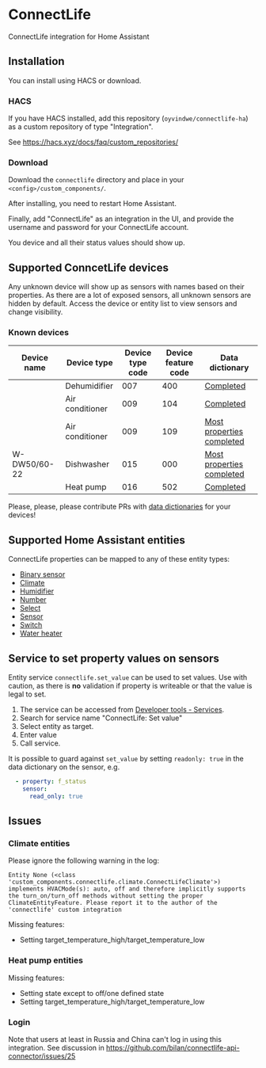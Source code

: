 # ConnectLife

ConnectLife integration for Home Assistant

## Installation

You can install using HACS or download.

### HACS
If you have HACS installed, add this repository (`oyvindwe/connectlife-ha`) as a custom repository of type "Integration".

See https://hacs.xyz/docs/faq/custom_repositories/ 

### Download

Download the `connectlife` directory and place in your `<config>/custom_components/`.

After installing, you need to restart Home Assistant.

Finally, add "ConnectLife" as an integration in the UI, and provide the username and password for your ConnectLife account.

You device and all their status values should show up.

## Supported ConncetLife devices

Any unknown device will show up as sensors with names based on their properties. As there are a lot of exposed
sensors, all unknown sensors are hidden by default. Access the device or entity list to view sensors and change
visibility.

### Known devices

| Device name  | Device type     | Device type code | Device feature code | Data dictionary                                                                           |
|--------------|-----------------|------------------|---------------------|-------------------------------------------------------------------------------------------|
|              | Dehumidifier    | 007              | 400                 | [Completed](custom_components/connectlife/data_dictionaries/007-400.yaml)                 |
|              | Air conditioner | 009              | 104                 | [Completed](custom_components/connectlife/data_dictionaries/009-104.yaml)                 |
|              | Air conditioner | 009              | 109                 | [Most properties completed](custom_components/connectlife/data_dictionaries/009-109.yaml) |
| W-DW50/60-22 | Dishwasher      | 015              | 000                 | [Most properties completed](custom_components/connectlife/data_dictionaries/015-000.yaml) |
|              | Heat pump       | 016              | 502                 | [Completed](custom_components/connectlife/data_dictionaries/016-502.yaml)                 |

Please, please, please contribute PRs with [data dictionaries](custom_components/connectlife/data_dictionaries) for your devices!

## Supported Home Assistant entities

ConnectLife properties can be mapped to any of these entity types:

- [Binary sensor](https://developers.home-assistant.io/docs/core/entity/binary-sensor)
- [Climate](https://developers.home-assistant.io/docs/core/entity/climate)
- [Humidifier](https://developers.home-assistant.io/docs/core/entity/humidifier)
- [Number](https://developers.home-assistant.io/docs/core/entity/number)
- [Select](https://developers.home-assistant.io/docs/core/entity/select)
- [Sensor](https://developers.home-assistant.io/docs/core/entity/sensor)
- [Switch](https://developers.home-assistant.io/docs/core/entity/switch)
- [Water heater](https://developers.home-assistant.io/docs/core/entity/water-heater)

## Service to set property values on sensors

Entity service `connectlife.set_value` can be used to set values. Use with caution, as there is **no** validation
if property is writeable or that the value is legal to set.

1. The service can be accessed from [Developer tools - Services](https://my.home-assistant.io/redirect/developer_services/).
2. Search for service name "ConnectLife: Set value"
3. Select entity as target.
4. Enter value
5. Call service.

It is possible to guard against `set_value` by setting `readonly: true` in the data dictionary on the sensor, e.g.
```yaml
  - property: f_status 
    sensor:
      read_only: true
```

## Issues

### Climate entities

Please ignore the following warning in the log:
```
Entity None (<class 'custom_components.connectlife.climate.ConnectLifeClimate'>) implements HVACMode(s): auto, off and therefore implicitly supports the turn_on/turn_off methods without setting the proper ClimateEntityFeature. Please report it to the author of the 'connectlife' custom integration
```

Missing features:
- Setting target_temperature_high/target_temperature_low

### Heat pump entities
 
Missing features:
- Setting state except to off/one defined state
- Setting target_temperature_high/target_temperature_low

### Login

Note that users at least in Russia and China can't log in using this integration. See discussion in
https://github.com/bilan/connectlife-api-connector/issues/25
